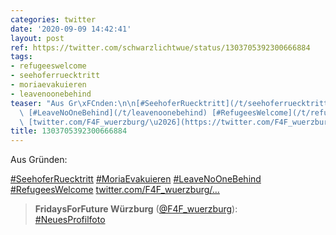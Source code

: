 ```yaml
---
categories: twitter
date: '2020-09-09 14:42:41'
layout: post
ref: https://twitter.com/schwarzlichtwue/status/1303705392300666884
tags:
- refugeeswelcome
- seehoferruecktritt
- moriaevakuieren
- leavenoonebehind
teaser: "Aus Gr\xFCnden:\n\n[#SeehoferRuecktritt](/t/seehoferruecktritt) [#MoriaEvakuieren](/t/moriaevakuieren)\
  \ [#LeaveNoOneBehind](/t/leavenoonebehind) [#RefugeesWelcome](/t/refugeeswelcome)\
  \ [twitter.com/F4F_wuerzburg/\u2026](https://twitter.com/F4F_wuerzburg/status/1303704954792800258)"
title: 1303705392300666884
---
```

Aus Gründen:

[#SeehoferRuecktritt](/t/seehoferruecktritt) [#MoriaEvakuieren](/t/moriaevakuieren) [#LeaveNoOneBehind](/t/leavenoonebehind) [#RefugeesWelcome](/t/refugeeswelcome) [twitter.com/F4F_wuerzburg/…](https://twitter.com/F4F_wuerzburg/status/1303704954792800258)
> <b>FridaysForFuture Würzburg</b> ([@F4F_wuerzburg](https://twitter.com/F4F_wuerzburg)):  
>[#NeuesProfilfoto](/t/neuesprofilfoto)   

